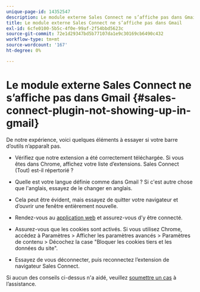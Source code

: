 ```yaml
---
unique-page-id: 14352547
description: Le module externe Sales Connect ne s’affiche pas dans Gmail - Documents Marketo - Documentation du produit
title: Le module externe Sales Connect ne s’affiche pas dans Gmail
exl-id: 6cfe0100-5b5c-4f0e-99af-2f54bbd5623c
source-git-commit: 72e1d29347bd5b77107da1e9c30169cb6490c432
workflow-type: tm+mt
source-wordcount: '167'
ht-degree: 0%

---
```


# Le module externe Sales Connect ne s’affiche pas dans Gmail {#sales-connect-plugin-not-showing-up-in-gmail}

De notre expérience, voici quelques éléments à essayer si votre barre d’outils n’apparaît pas.

- Vérifiez que notre extension a été correctement téléchargée. Si vous êtes dans Chrome, affichez votre liste d’extensions. Sales Connect (Tout) est-il répertorié ?

- Quelle est votre langue définie comme dans Gmail ? Si c&#39;est autre chose que l&#39;anglais, essayez de le changer en anglais.

- Cela peut être évident, mais essayez de quitter votre navigateur et d’ouvrir une fenêtre entièrement nouvelle.

- Rendez-vous au [application web](https://toutapp.com/login) et assurez-vous d’y être connecté.

- Assurez-vous que les cookies sont activés. Si vous utilisez Chrome, accédez à Paramètres > Afficher les paramètres avancés > Paramètres de contenu > Décochez la case &quot;Bloquer les cookies tiers et les données du site&quot;.

- Essayez de vous déconnecter, puis reconnectez l’extension de navigateur Sales Connect.

Si aucun des conseils ci-dessus n&#39;a aidé, veuillez [soumettre un cas](https://nation.marketo.com/community/support_solutions) à l’assistance.
